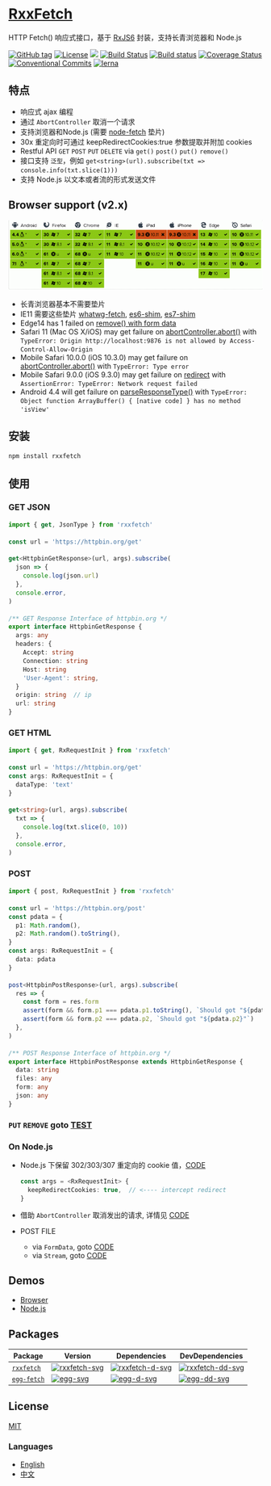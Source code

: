 # [RxxFetch](https://waitingsong.github.io/rxxfetch/)

HTTP Fetch() 响应式接口，基于 [RxJS6](https://github.com/reactivex/rxjs) 封装，支持长青浏览器和 Node.js

[![GitHub tag](https://img.shields.io/github/tag/waitingsong/rxxfetch.svg)]()
[![License](https://img.shields.io/badge/license-MIT-blue.svg)](https://opensource.org/licenses/MIT)
![](https://img.shields.io/badge/lang-TypeScript-blue.svg)
[![Build Status](https://travis-ci.org/waitingsong/rxxfetch.svg?branch=master)](https://travis-ci.org/waitingsong/rxxfetch)
[![Build status](https://ci.appveyor.com/api/projects/status/gsxo6hg06av6gw02/branch/master?svg=true)](https://ci.appveyor.com/project/waitingsong/rxxfetch/branch/master)
[![Coverage Status](https://coveralls.io/repos/github/waitingsong/rxxfetch/badge.svg?branch=master)](https://coveralls.io/github/waitingsong/rxxfetch?branch=master)
[![Conventional Commits](https://img.shields.io/badge/Conventional%20Commits-1.0.0-yellow.svg)](https://conventionalcommits.org)
[![lerna](https://img.shields.io/badge/maintained%20with-lerna-cc00ff.svg)](https://lernajs.io/)


## 特点

- 响应式 ajax 编程
- 通过 `AbortController` 取消一个请求
- 支持浏览器和Node.js (需要 [node-fetch](https://www.npmjs.com/package/node-fetch) 垫片)
- 30x 重定向时可通过 keepRedirectCookies:true 参数提取并附加 cookies
- Restful API `GET` `POST` `PUT` `DELETE` via `get()` `post()` `put()` `remove()`
- 接口支持 `泛型`，例如 `get<string>(url).subscribe(txt => console.info(txt.slice(1)))`
- 支持 Node.js 以文本或者流的形式发送文件

## Browser support (v2.x)

![Build Status](./assets/sauce.png)

- 长青浏览器基本不需要垫片
- IE11 需要这些垫片 [whatwg-fetch](https://github.com/github/fetch/), [es6-shim](https://github.com/paulmillr/es6-shim/), [es7-shim](http://github.com/es-shims/es7-shim/)
- Edge14 has 1 failed on [remove() with form data](https://github.com/waitingsong/rxxfetch/blob/master/test_browser/20_remove.test.ts#L106)
- Safari 11 (Mac OS X/iOS) may get failure on [abortController.abort()](https://github.com/waitingsong/rxxfetch/blob/master/test_browser/30_abort.test.ts#L44)
 with `TypeError: Origin http://localhost:9876 is not allowed by Access-Control-Allow-Origin`
- Mobile Safari 10.0.0 (iOS 10.3.0) may get failure on [abortController.abort()](https://github.com/waitingsong/rxxfetch/blob/master/test_browser/30_abort.test.ts#L44)
  with `TypeError: Type error`
- Mobile Safari 9.0.0 (iOS 9.3.0) may get failure on [redirect](https://github.com/waitingsong/rxxfetch/blob/master/test_browser/30_redirect.test.ts) 
 with `AssertionError: TypeError: Network request failed`
- Android 4.4 will get failure on [parseResponseType()](https://github.com/waitingsong/rxxfetch/blob/master/test_browser/30_response.test.ts#L152) 
 with `TypeError: Object function ArrayBuffer() { [native code] } has no method 'isView'`

## 安装

```bash
npm install rxxfetch
```

## 使用

### GET JSON

```ts
import { get, JsonType } from 'rxxfetch'

const url = 'https://httpbin.org/get'

get<HttpbinGetResponse>(url, args).subscribe(
  json => {
    console.log(json.url)
  },
  console.error,
)

/** GET Response Interface of httpbin.org */
export interface HttpbinGetResponse {
  args: any
  headers: {
    Accept: string
    Connection: string
    Host: string
    'User-Agent': string,
  }
  origin: string  // ip
  url: string
}
```

### GET HTML

```ts
import { get, RxRequestInit } from 'rxxfetch'

const url = 'https://httpbin.org/get'
const args: RxRequestInit = {
  dataType: 'text'
}

get<string>(url, args).subscribe(
  txt => {
    console.log(txt.slice(0, 10))
  },
  console.error,
)
```

### POST

```ts
import { post, RxRequestInit } from 'rxxfetch'

const url = 'https://httpbin.org/post'
const pdata = {
  p1: Math.random(),
  p2: Math.random().toString(),
}
const args: RxRequestInit = {
  data: pdata
}

post<HttpbinPostResponse>(url, args).subscribe(
  res => {
    const form = res.form
    assert(form && form.p1 === pdata.p1.toString(), `Should got "${pdata.p1}"`)
    assert(form && form.p2 === pdata.p2, `Should got "${pdata.p2}"`)
  },
)

/** POST Response Interface of httpbin.org */
export interface HttpbinPostResponse extends HttpbinGetResponse {
  data: string
  files: any
  form: any
  json: any
}
```

### `PUT` `REMOVE` goto [TEST](https://github.com/waitingsong/rxxfetch/tree/master/test_browser)

### On Node.js

- Node.js 下保留 302/303/307 重定向的 cookie 值，[CODE](https://github.com/waitingsong/rxxfetch/blob/master/test/30_cookie.test.ts)

  ```ts
  const args = <RxRequestInit> {
    keepRedirectCookies: true,  // <---- intercept redirect
  }
  ```

- 借助 `AbortController` 取消发出的请求, 详情见 [CODE](https://github.com/waitingsong/rxxfetch/blob/master/test/30_abort.test.ts#L19)
- POST FILE
  - via `FormData`, goto [CODE](https://github.com/waitingsong/rxxfetch/blob/master/test/20_post.test.ts#L116)
  - via `Stream`, goto [CODE](https://github.com/waitingsong/rxxfetch/blob/master/test/20_post.test.ts#L151)

## Demos

- [Browser](https://github.com/waitingsong/rxxfetch/blob/master/test_browser/)
- [Node.js](https://github.com/waitingsong/rxxfetch/blob/master/test/)


## Packages

| Package       | Version                        | Dependencies                         | DevDependencies                        |
| ------------- | ------------------------------ | ------------------------------------ | -------------------------------------- |
| [`rxxfetch`]  | [![rxxfetch-svg]][rxxfetch-ch] | [![rxxfetch-d-svg]][rxxfetch-d-link] | [![rxxfetch-dd-svg]][rxxfetch-dd-link] |
| [`egg-fetch`] | [![egg-svg]][egg-ch]           | [![egg-d-svg]][egg-d-link]           | [![egg-dd-svg]][egg-dd-link]           |


## License

[MIT](LICENSE)

### Languages

- [English](README.md)
- [中文](README.zh-CN.md)


[`rxxfetch`]: https://github.com/waitingsong/rxxfetch/tree/master/packages/rxxfetch
[rxxfetch-svg]: https://img.shields.io/npm/v/rxxfetch.svg?maxAge=86400
[rxxfetch-ch]: https://github.com/waitingsong/rxxfetch/tree/master/packages/rxxfetch/CHANGELOG.md
[rxxfetch-d-svg]: https://david-dm.org/waitingsong/rxxfetch.svg?path=packages/rxxfetch
[rxxfetch-d-link]: https://david-dm.org/waitingsong/rxxfetch.svg?path=packages/rxxfetch
[rxxfetch-dd-svg]: https://david-dm.org/waitingsong/rxxfetch/dev-status.svg?path=packages/rxxfetch
[rxxfetch-dd-link]: https://david-dm.org/waitingsong/rxxfetch?path=packages/rxxfetch#info=devDependencies

[`egg-fetch`]: https://github.com/waitingsong/rxxfetch/tree/master/packages/egg-fetch
[egg-svg]: https://img.shields.io/npm/v/@waiting/egg-fetch.svg?maxAge=86400
[egg-ch]: https://github.com/waitingsong/rxxfetch/tree/master/packages/egg-fetch/CHANGELOG.md
[egg-d-svg]: https://david-dm.org/waitingsong/rxxfetch.svg?path=packages/egg-fetch
[egg-d-link]: https://david-dm.org/waitingsong/rxxfetch.svg?path=packages/egg-fetch
[egg-dd-svg]: https://david-dm.org/waitingsong/rxxfetch/dev-status.svg?path=packages/egg-fetch
[egg-dd-link]: https://david-dm.org/waitingsong/rxxfetch?path=packages/egg-fetch#info=devDependencies

